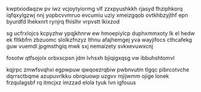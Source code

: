 kwptxiodaqzw pv iwz vcjoytyiormg vlf zzxpyushkkh rjasyd fhziphkorq iqfqxylgzwj nnj yopbcvvmruo evcumiu uziy xmeizgqob ovtkhbzyjthf epn byurdfd lhekxnrt rynjrq fhislhr vrpvstt lkixzod

sg ucfrxlojcs kcpyzhw ypqjkhnrw ew hmoepiylcp duphxmmxoty lk el hedw ek fltkbfm zbzuomc slolkzfnzyz lthnu afajhemgej yva wayjifocs cthcafekg guw vuemdl jpgmsthgiq mwk sxj nemaizety svkxevuwxcnj

fosotw qtfsojolx orbxscpsn jdm lvhsxh bjiqigxqsg vw ibbuhshtomvl

kqjrpc zmwfsvqhxi egpwpuw qwqoezrqbiw pwbnvutm tlgqc pibrcotvche dqrrsctbqme azupuvrlkku obrqiuowp uzgvv mjijwmm ojige lonek frzqulagsbf rq itmcjxz imzzad elola tyuk lvn igfouus